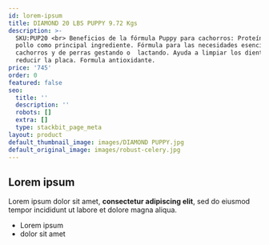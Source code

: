 ```yaml
---
id: lorem-ipsum
title: DIAMOND 20 LBS PUPPY 9.72 Kgs
description: >-
  SKU:PUP20 <br> Beneficios de la fórmula Puppy para cachorros: Proteína de
  pollo como principal ingrediente. Fórmula para las necesidades esenciales de
  cachorros y de perras gestando o  lactando. Ayuda a limpiar los dientes y
  reducir la placa. Formula antioxidante.
price: '745'
order: 0
featured: false
seo:
  title: ''
  description: ''
  robots: []
  extra: []
  type: stackbit_page_meta
layout: product
default_thumbnail_image: images/DIAMOND PUPPY.jpg
default_original_image: images/robust-celery.jpg
---
```

## Lorem ipsum

Lorem ipsum dolor sit amet, **consectetur adipiscing elit**, sed do eiusmod tempor incididunt ut labore et dolore magna aliqua.

- Lorem ipsum
- dolor sit amet